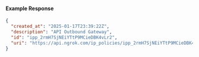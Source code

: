 <!-- Code generated for API Clients. DO NOT EDIT. -->
#### Example Response
```json
{
  "created_at": "2025-01-17T23:39:22Z",
  "description": "API Outbound Gateway",
  "id": "ipp_2rmH7SjNEiYTtP9MCieDBK4vLr2",
  "uri": "https://api.ngrok.com/ip_policies/ipp_2rmH7SjNEiYTtP9MCieDBK4vLr2"
}
